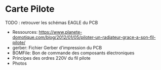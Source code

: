 # Carte Pilote

TODO : retrouver les schémas EAGLE du PCB

- Ressources: https://www.planete-domotique.com/blog/2012/01/05/piloter-un-radiateur-grace-a-son-fil-pilote/
- gerber: Fichier Gerber d'impression du PCB
- BOMFile: Bon de commande des composants électroniques
- Principes des ordres 220V du fil pilote
- Photos
